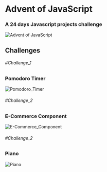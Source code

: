 # Advent of JavaScript

### A 24 days Javascript projects challenge

![Advent of JavaScript](https://adventofjavascript.s3.us-east-1.amazonaws.com/2021/advent-of-js-gumroad-cover.png)

## Challenges

###### <i> #Challenge_1 </i>

### Pomodoro Timer

![Pomodoro_Timer](https://user-images.githubusercontent.com/64985447/146601717-f4b97312-011b-4853-8d57-861d69ef65ca.png)

###### <i> #Challenge_2 </i>

### E-Commerce Component

![E-Commerce_Component](https://user-images.githubusercontent.com/64985447/146677828-14cef02a-5d96-485d-a750-88d8ca969865.png)

###### <i> #Challenge_2 </i>

### Piano

![Piano](https://user-images.githubusercontent.com/64985447/146824426-8bb84cc4-483b-4692-a44b-bf1eef1fd0e0.png)
